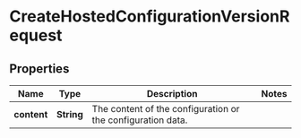 

# CreateHostedConfigurationVersionRequest


## Properties

| Name | Type | Description | Notes |
|------------ | ------------- | ------------- | -------------|
|**content** | **String** | The content of the configuration or the configuration data. |  |



